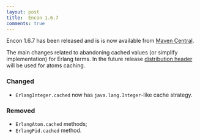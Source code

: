 ```yaml
---
layout: post
title:  Encon 1.6.7
comments: true
---
```


Encon 1.6.7 has been released and is is now available from [Maven Central](https://search.maven.org/search?q=g:io.appulse.encon%20AND%20v:1.6.7).

The main changes related to abandoning cached values (or simplify implementation) for Erlang terms. In the future release [distribution header](http://erlang.org/doc/apps/erts/erl_ext_dist.html#distribution_header) will be used for atoms caching.

### Changed

- `ErlangInteger.cached` now has `java.lang.Integer`-like cache strategy.

### Removed

- `ErlangAtom.cached` methods;
- `ErlangPid.cached` method.
